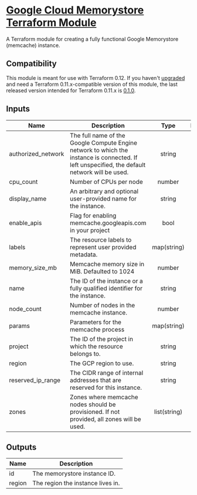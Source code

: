 # [Google Cloud Memorystore Terraform Module](https://registry.terraform.io/modules/terraform-google-modules/memorystore/google/)

A Terraform module for creating a fully functional Google Memorystore (memcache) instance.

## Compatibility
This module is meant for use with Terraform 0.12. If you haven't [upgraded](https://www.terraform.io/upgrade-guides/0-12.html) and need a Terraform 0.11.x-compatible version of this module, the last released version intended for Terraform 0.11.x
is [0.1.0](https://registry.terraform.io/modules/terraform-google-modules/memorystore/google/0.1.0).



<!-- BEGINNING OF PRE-COMMIT-TERRAFORM DOCS HOOK -->
## Inputs

| Name | Description | Type | Default | Required |
|------|-------------|:----:|:-----:|:-----:|
| authorized\_network | The full name of the Google Compute Engine network to which the instance is connected. If left unspecified, the default network will be used. | string | `"null"` | no |
| cpu\_count | Number of CPUs per node | number | `"1"` | no |
| display\_name | An arbitrary and optional user-provided name for the instance. | string | `"null"` | no |
| enable\_apis | Flag for enabling memcache.googleapis.com in your project | bool | `"true"` | no |
| labels | The resource labels to represent user provided metadata. | map(string) | `"null"` | no |
| memory\_size\_mb | Memcache memory size in MiB. Defaulted to 1024 | number | `"1024"` | no |
| name | The ID of the instance or a fully qualified identifier for the instance. | string | n/a | yes |
| node\_count | Number of nodes in the memcache instance. | number | `"1"` | no |
| params | Parameters for the memcache process | map(string) | `"null"` | no |
| project | The ID of the project in which the resource belongs to. | string | n/a | yes |
| region | The GCP region to use. | string | `"null"` | no |
| reserved\_ip\_range | The CIDR range of internal addresses that are reserved for this instance. | string | `"null"` | no |
| zones | Zones where memcache nodes should be provisioned. If not provided, all zones will be used. | list(string) | `"null"` | no |

## Outputs

| Name | Description |
|------|-------------|
| id | The memorystore instance ID. |
| region | The region the instance lives in. |

<!-- END OF PRE-COMMIT-TERRAFORM DOCS HOOK -->

